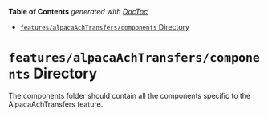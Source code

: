 <!-- START doctoc generated TOC please keep comment here to allow auto update -->
<!-- DON'T EDIT THIS SECTION, INSTEAD RE-RUN doctoc TO UPDATE -->

**Table of Contents** _generated with [DocToc](https://github.com/thlorenz/doctoc)_

- [`features/alpacaAchTransfers/components` Directory](#featuresalpacaachtransferscomponents-directory)

<!-- END doctoc generated TOC please keep comment here to allow auto update -->

# `features/alpacaAchTransfers/components` Directory

The components folder should contain all the components specific to the AlpacaAchTransfers feature.
